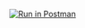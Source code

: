 [![Run in Postman](https://run.pstmn.io/button.svg)](https://app.getpostman.com/run-collection/b1497815447b01a6b77e#?env%5BHW3%5D=W3sia2V5IjoidG9rZW4iLCJ2YWx1ZSI6IkpXVCBleUpoYkdjaU9pSklVekkxTmlJc0luUjVjQ0k2SWtwWFZDSjkuZXlKcFpDSTZJall3TkdWaE9UVXdObU5qTUROaE1EQXdORFptWlRjNVl5SXNJblZ6WlhKdVlXMWxJam9pVW05aWFXNGlMQ0pwWVhRaU9qRTJNVFUzTmprMU16QjkuWmhOQmhtUGNvWG5LLU9DMzBUNFlMUFNBaEFDSTNWZmI0Wm5BMS1vMWE2OCIsImVuYWJsZWQiOnRydWV9XQ==)